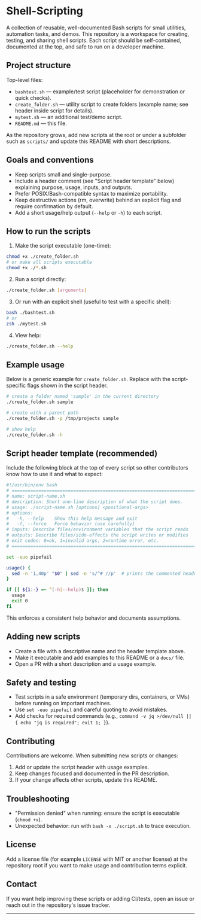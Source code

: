 # Shell-Scripting

A collection of reusable, well-documented Bash scripts for small utilities, automation tasks, and demos. This repository is a workspace for creating, testing, and sharing shell scripts. Each script should be self-contained, documented at the top, and safe to run on a developer machine.

## Project structure

Top-level files:

- `bashtest.sh` — example/test script (placeholder for demonstration or quick checks).
- `create_folder.sh` — utility script to create folders (example name; see header inside script for details).
- `mytest.sh` — an additional test/demo script.
- `README.md` — this file.

As the repository grows, add new scripts at the root or under a subfolder such as `scripts/` and update this README with short descriptions.

## Goals and conventions

- Keep scripts small and single-purpose.
- Include a header comment (see "Script header template" below) explaining purpose, usage, inputs, and outputs.
- Prefer POSIX/Bash-compatible syntax to maximize portability.
- Keep destructive actions (rm, overwrite) behind an explicit flag and require confirmation by default.
- Add a short usage/help output (`--help` or `-h`) to each script.

## How to run the scripts

1. Make the script executable (one-time):

```bash
chmod +x ./create_folder.sh
# or make all scripts executable
chmod +x ./*.sh
```

2. Run a script directly:

```bash
./create_folder.sh [arguments]
```

3. Or run with an explicit shell (useful to test with a specific shell):

```bash
bash ./bashtest.sh
# or
zsh ./mytest.sh
```

4. View help:

```bash
./create_folder.sh --help
```

## Example usage

Below is a generic example for `create_folder.sh`. Replace with the script-specific flags shown in the script header.

```bash
# create a folder named 'sample' in the current directory
./create_folder.sh sample

# create with a parent path
./create_folder.sh -p /tmp/projects sample

# show help
./create_folder.sh -h
```

## Script header template (recommended)

Include the following block at the top of every script so other contributors know how to use it and what to expect:

```bash
#!/usr/bin/env bash
# =============================================================================
# name: script-name.sh
# description: Short one-line description of what the script does.
# usage: ./script-name.sh [options] <positional-args>
# options:
#   -h, --help    Show this help message and exit
#   -f, --force   Force behavior (use carefully)
# inputs: Describe files/environment variables that the script reads
# outputs: Describe files/side-effects the script writes or modifies
# exit codes: 0=ok, 1=invalid args, 2=runtime error, etc.
# =============================================================================

set -euo pipefail

usage() {
  sed -n '1,40p' "$0" | sed -n 's/^# //p'  # prints the commented header block
}

if [[ ${1:-} =~ ^(-h|--help)$ ]]; then
  usage
  exit 0
fi
```

This enforces a consistent help behavior and documents assumptions.

## Adding new scripts

- Create a file with a descriptive name and the header template above.
- Make it executable and add examples to this README or a `docs/` file.
- Open a PR with a short description and a usage example.

## Safety and testing

- Test scripts in a safe environment (temporary dirs, containers, or VMs) before running on important machines.
- Use `set -euo pipefail` and careful quoting to avoid mistakes.
- Add checks for required commands (e.g., `command -v jq >/dev/null || { echo "jq is required"; exit 1; }`).

## Contributing

Contributions are welcome. When submitting new scripts or changes:

1. Add or update the script header with usage examples.
2. Keep changes focused and documented in the PR description.
3. If your change affects other scripts, update this README.

## Troubleshooting

- "Permission denied" when running: ensure the script is executable (`chmod +x`).
- Unexpected behavior: run with `bash -x ./script.sh` to trace execution.

## License

Add a license file (for example `LICENSE` with MIT or another license) at the repository root if you want to make usage and contribution terms explicit.

## Contact

If you want help improving these scripts or adding CI/tests, open an issue or reach out in the repository's issue tracker.

---


